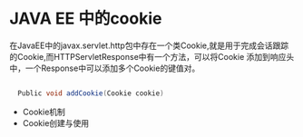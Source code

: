 # JAVA EE 中的cookie

   在JavaEE中的javax.servlet.http包中存在一个类Cookie,就是用于完成会话跟踪的Cookie,而HTTPServletResponse中有一个方法，可以将Cookie
   添加到响应头中，一个Response中可以添加多个Cookie的键值对。
 
 ```java  
 
   Public void addCookie(Cookie cookie)
 
 ```  

* Cookie机制
* Cookie创建与使用

